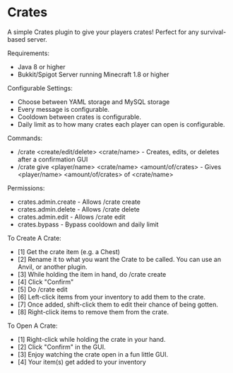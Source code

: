 # Crates
A simple Crates plugin to give your players crates! Perfect for any survival-based server.

Requirements:
- Java 8 or higher
- Bukkit/Spigot Server running Minecraft 1.8 or higher

Configurable Settings:
- Choose between YAML storage and MySQL storage
- Every message is configurable.
- Cooldown between crates is configurable.
- Daily limit as to how many crates each player can open is configurable.

Commands:
- /crate <create/edit/delete> <crate/name> - Creates, edits, or deletes after a confirmation GUI
- /crate give <player/name> <crate/name> <amount/of/crates> - Gives <player/name> <amount/of/crates> of <crate/name>

Permissions:
- crates.admin.create - Allows /crate create
- crates.admin.delete - Allows /crate delete
- crates.admin.edit - Allows /crate edit
- crates.bypass - Bypass cooldown and daily limit

To Create A Crate:
- [1] Get the crate item (e.g. a Chest)
- [2] Rename it to what you want the Crate to be called. You can use an Anvil, or another plugin.
- [3] While holding the item in hand, do /crate create <crateName>
- [4] Click "Confirm"
- [5] Do /crate edit <crateName>
- [6] Left-click items from your inventory to add them to the crate.
- [7] Once added, shift-click them to edit their chance of being gotten.
- [8] Right-click items to remove them from the crate.

To Open A Crate:
- [1] Right-click while holding the crate in your hand.
- [2] Click "Confirm" in the GUI.
- [3] Enjoy watching the crate open in a fun little GUI.
- [4] Your item(s) get added to your inventory
